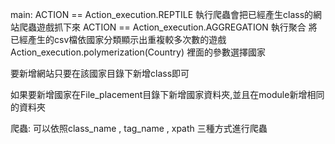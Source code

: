 main: 
    ACTION == Action_execution.REPTILE      執行爬蟲會把已經產生class的網站爬蟲遊戲抓下來
    ACTION == Action_execution.AGGREGATION  執行聚合 將已經產生的csv檔依國家分類顯示出重複較多次數的遊戲
    Action_execution.polymerization(Country)   裡面的參數選擇國家
                                        

要新增網站只要在該國家目錄下新增class即可

如果要新增國家在File_placement目錄下新增國家資料夾,並且在module新增相同的資料夾

爬蟲:
    可以依照class_name , tag_name , xpath 三種方式進行爬蟲

